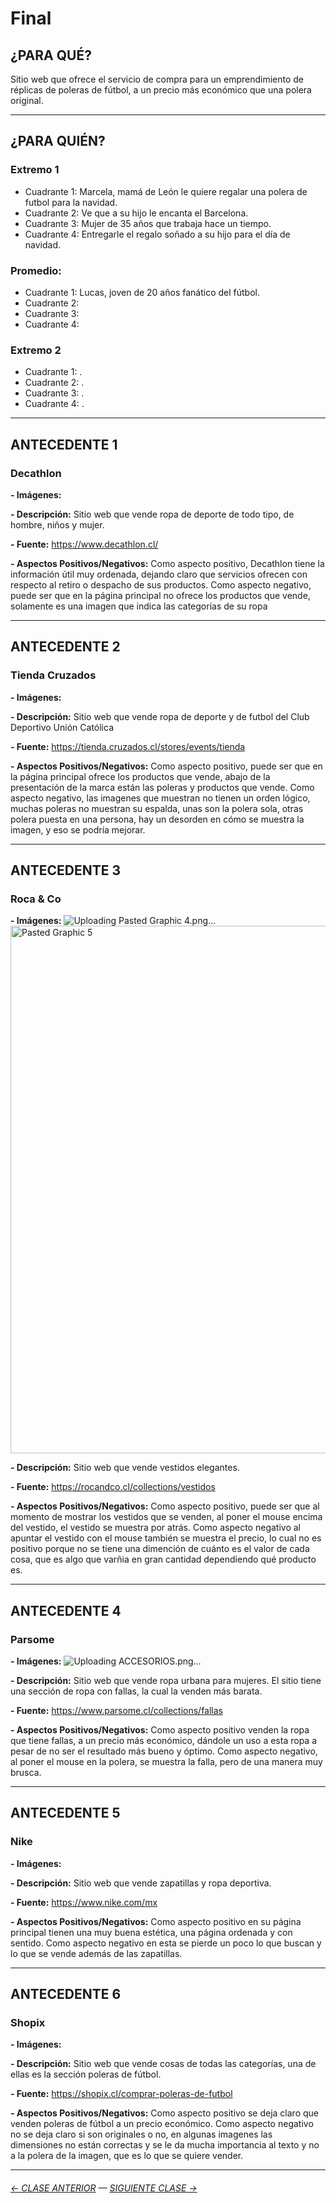 # Final


## ¿PARA QUÉ?

Sitio web que ofrece el servicio de compra para un emprendimiento de réplicas de poleras de fútbol, a un precio más económico que una polera original.

- - - - - - - - - - 

## ¿PARA QUIÉN?

### Extremo 1

- Cuadrante 1: Marcela, mamá de León le quiere regalar una polera de futbol para la navidad.
- Cuadrante 2: Ve que a su hijo le encanta el Barcelona.
- Cuadrante 3: Mujer de 35 años que trabaja hace un tiempo.
- Cuadrante 4: Entregarle el regalo soñado a su hijo para el día de navidad.

### Promedio:

- Cuadrante 1: Lucas, joven de 20 años fanático del fútbol.
- Cuadrante 2: 
- Cuadrante 3: 
- Cuadrante 4: 

### Extremo 2

- Cuadrante 1: .
- Cuadrante 2: .
- Cuadrante 3: .
- Cuadrante 4: .


- - - - - - - - - - 

## ANTECEDENTE 1

### Decathlon

**- Imágenes:**

**- Descripción:** Sitio web que vende ropa de deporte de todo tipo, de hombre, niños y mujer.

**- Fuente:** https://www.decathlon.cl/

**- Aspectos Positivos/Negativos:** Como aspecto positivo, Decathlon tiene la información útil muy ordenada, dejando claro que servicios ofrecen con respecto al retiro o despacho de sus productos. Como aspecto negativo, puede ser que en la página principal no ofrece los productos que vende, solamente es una imagen que indica las categorías de su ropa

- - - - - - - - - - 

## ANTECEDENTE 2

### Tienda Cruzados

**- Imágenes:**

**- Descripción:** Sitio web que vende ropa de deporte y de futbol del Club Deportivo Unión Católica

**- Fuente:** https://tienda.cruzados.cl/stores/events/tienda

**- Aspectos Positivos/Negativos:** Como aspecto positivo, puede ser que en la página principal ofrece los productos que vende, abajo de la presentación de la marca están las poleras y productos que vende. Como aspecto negativo, las imagenes que muestran no tienen un orden lógico, muchas poleras no muestran su espalda, unas son la polera sola, otras polera puesta en una persona, hay un desorden en cómo se muestra la imagen, y eso se podría mejorar.

- - - - - - - - - - 

## ANTECEDENTE 3

### Roca & Co

**- Imágenes:** 
![Uploading Pasted Graphic 4.png…]()
<img width="844" alt="Pasted Graphic 5" src="https://user-images.githubusercontent.com/101262395/172752932-e6a39e59-80bb-4eb5-865f-e2a48a00b975.png">

**- Descripción:** Sitio web que vende vestidos elegantes.

**- Fuente:** https://rocandco.cl/collections/vestidos

**- Aspectos Positivos/Negativos:** Como aspecto positivo, puede ser que al momento de mostrar los vestidos que se venden, al poner el mouse encima del vestido, el vestido se muestra por atrás. Como aspecto negativo al apuntar el vestido con el mouse también se muestra el precio, lo cual no es positivo porque no se tiene una dimención de cuánto es el valor de cada cosa, que es algo que varñia en gran cantidad dependiendo qué producto es.

- - - - - - - - - -

## ANTECEDENTE 4

### Parsome

**- Imágenes:** ![Uploading ACCESORIOS.png…]()

**- Descripción:** Sitio web que vende ropa urbana para mujeres. El sitio tiene una sección de ropa con fallas, la cual la venden más barata.

**- Fuente:** https://www.parsome.cl/collections/fallas

**- Aspectos Positivos/Negativos:**  Como aspecto positivo venden la ropa que tiene fallas, a un precio más económico, dándole un uso a esta ropa a pesar de no ser el resultado más bueno y óptimo. Como aspecto negativo, al poner el mouse en la polera, se muestra la falla, pero de una manera muy brusca.

- - - - - - - - - -

## ANTECEDENTE 5

### Nike

**- Imágenes:**

**- Descripción:** Sitio web que vende zapatillas y ropa deportiva.

**- Fuente:** https://www.nike.com/mx

**- Aspectos Positivos/Negativos:** Como aspecto positivo en su página principal tienen una muy buena estética, una página ordenada y con sentido. Como aspecto negativo en esta se pierde un poco lo que buscan y lo que se vende además de las zapatillas. 

- - - - - - - - - -

## ANTECEDENTE 6

### Shopix

**- Imágenes:**

**- Descripción:** Sitio web que vende cosas de todas las categorías, una de ellas es la sección poleras de fútbol.

**- Fuente:** https://shopix.cl/comprar-poleras-de-futbol

**- Aspectos Positivos/Negativos:** Como aspecto positivo se deja claro que venden poleras de fútbol a un precio económico. Como aspecto negativo no se deja claro si son originales o no, en algunas imagenes las dimensiones no están correctas y se le da mucha importancia al texto y no a la polera de la imagen, que es lo que se quiere vender. 

- - - - - - - - - -




###### [← CLASE ANTERIOR](https://github.com/profesorfaco/dno037-2022/tree/main/clase-13) — [SIGUIENTE CLASE →](https://github.com/profesorfaco/dno037-2022/tree/main/clase-15)
